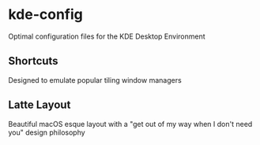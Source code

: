 # kde-config
Optimal configuration files for the KDE Desktop Environment

## Shortcuts
Designed to emulate popular tiling window managers

## Latte Layout
Beautiful macOS esque layout with a "get out of my way when I don't need you" design philosophy
